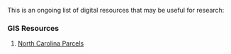 This is an ongoing list of digital resources that may be useful for research:

### GIS Resources
1. [North Carolina Parcels](https://www.nconemap.gov/pages/parcels)
